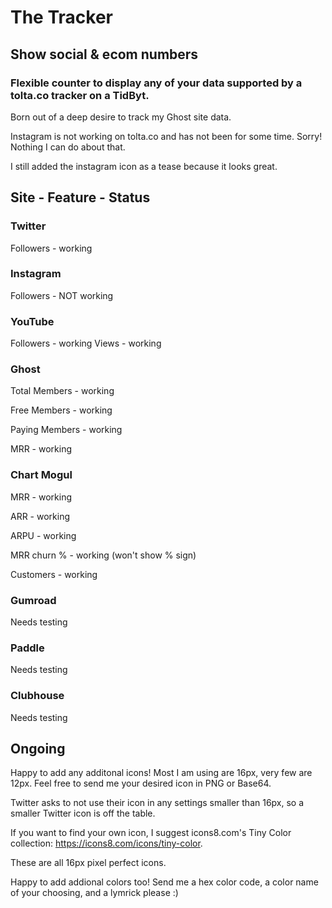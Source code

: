 # The Tracker

## Show social & ecom numbers

### Flexible counter to display any of your data supported by a tolta.co tracker on a TidByt.

Born out of a deep desire to track my Ghost site data.

Instagram is not working on tolta.co and has not been for some time. Sorry! Nothing I can do about that.

I still added the instagram icon as a tease because it looks great.

## Site - Feature - Status

### Twitter
Followers - working

### Instagram
Followers - NOT working

### YouTube
Followers - working
Views - working

### Ghost
Total Members - working

Free Members - working

Paying Members - working

MRR - working 

### Chart Mogul
MRR - working

ARR - working

ARPU - working

MRR churn % - working (won't show % sign)

Customers - working

### Gumroad
Needs testing

### Paddle
Needs testing

### Clubhouse
Needs testing

## Ongoing

Happy to add any additonal icons! Most I am using are 16px, very few are 12px. Feel free to send me your desired icon in PNG or Base64.

Twitter asks to not use their icon in any settings smaller than 16px, so a smaller Twitter icon is off the table.

If you want to find your own icon, I suggest icons8.com's Tiny Color collection: https://icons8.com/icons/tiny-color.

These are all 16px pixel perfect icons.

Happy to add addional colors too! Send me a hex color code, a color name of your choosing, and a lymrick please :)
